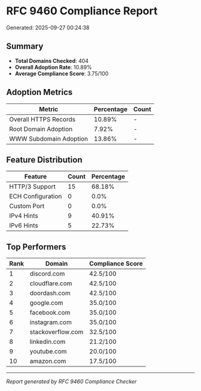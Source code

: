 # RFC 9460 Compliance Report

Generated: 2025-09-27 00:24:38

## Summary

- **Total Domains Checked**: 404
- **Overall Adoption Rate**: 10.89%
- **Average Compliance Score**: 3.75/100

## Adoption Metrics

| Metric | Percentage | Count |
|--------|------------|-------|
| Overall HTTPS Records | 10.89% | - |
| Root Domain Adoption | 7.92% | - |
| WWW Subdomain Adoption | 13.86% | - |

## Feature Distribution

| Feature | Count | Percentage |
|---------|-------|------------|
| HTTP/3 Support | 15 | 68.18% |
| ECH Configuration | 0 | 0.0% |
| Custom Port | 0 | 0.0% |
| IPv4 Hints | 9 | 40.91% |
| IPv6 Hints | 5 | 22.73% |

## Top Performers

| Rank | Domain | Compliance Score |
|------|--------|------------------|
| 1 | discord.com | 42.5/100 |
| 2 | cloudflare.com | 42.5/100 |
| 3 | doordash.com | 42.5/100 |
| 4 | google.com | 35.0/100 |
| 5 | facebook.com | 35.0/100 |
| 6 | instagram.com | 35.0/100 |
| 7 | stackoverflow.com | 32.5/100 |
| 8 | linkedin.com | 21.2/100 |
| 9 | youtube.com | 20.0/100 |
| 10 | amazon.com | 17.5/100 |

---
*Report generated by RFC 9460 Compliance Checker*
